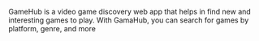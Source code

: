 
GameHub is a video game discovery web app that helps in find new and interesting games to play. With GamaHub, you can search for games by platform, genre, and more
